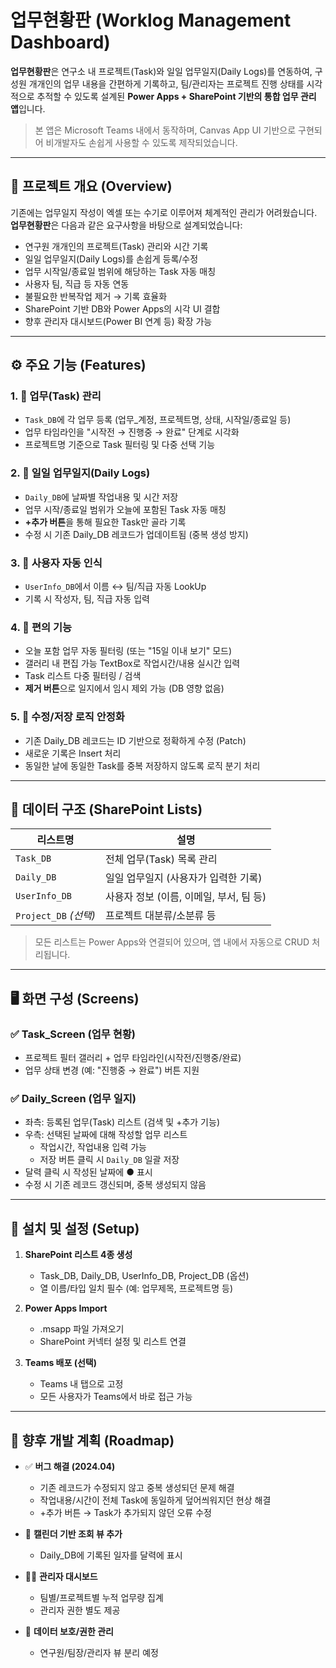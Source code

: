 # 업무현황판 (Worklog Management Dashboard)

**업무현황판**은 연구소 내 프로젝트(Task)와 일일 업무일지(Daily Logs)를 연동하여, 구성원 개개인의 업무 내용을 간편하게 기록하고, 팀/관리자는 프로젝트 진행 상태를 시각적으로 추적할 수 있도록 설계된 **Power Apps + SharePoint 기반의 통합 업무 관리 앱**입니다.

> 본 앱은 Microsoft Teams 내에서 동작하며, Canvas App UI 기반으로 구현되어 비개발자도 손쉽게 사용할 수 있도록 제작되었습니다.

---

## 📌 프로젝트 개요 (Overview)

기존에는 업무일지 작성이 엑셀 또는 수기로 이루어져 체계적인 관리가 어려웠습니다.  
**업무현황판**은 다음과 같은 요구사항을 바탕으로 설계되었습니다:

- 연구원 개개인의 프로젝트(Task) 관리와 시간 기록
- 일일 업무일지(Daily Logs)를 손쉽게 등록/수정
- 업무 시작일/종료일 범위에 해당하는 Task 자동 매칭
- 사용자 팀, 직급 등 자동 연동
- 불필요한 반복작업 제거 → 기록 효율화
- SharePoint 기반 DB와 Power Apps의 시각 UI 결합
- 향후 관리자 대시보드(Power BI 연계 등) 확장 가능

---

## ⚙️ 주요 기능 (Features)

### 1. 📂 업무(Task) 관리
- `Task_DB`에 각 업무 등록 (업무_계정, 프로젝트명, 상태, 시작일/종료일 등)
- 업무 타임라인을 "시작전 → 진행중 → 완료" 단계로 시각화
- 프로젝트명 기준으로 Task 필터링 및 다중 선택 기능

### 2. 📝 일일 업무일지(Daily Logs)
- `Daily_DB`에 날짜별 작업내용 및 시간 저장
- 업무 시작/종료일 범위가 오늘에 포함된 Task 자동 매칭
- **+추가 버튼**을 통해 필요한 Task만 골라 기록
- 수정 시 기존 Daily_DB 레코드가 업데이트됨 (중복 생성 방지)

### 3. 👥 사용자 자동 인식
- `UserInfo_DB`에서 이름 ↔ 팀/직급 자동 LookUp
- 기록 시 작성자, 팀, 직급 자동 입력

### 4. 🧠 편의 기능
- 오늘 포함 업무 자동 필터링 (또는 "15일 이내 보기" 모드)
- 갤러리 내 편집 가능 TextBox로 작업시간/내용 실시간 입력
- Task 리스트 다중 필터링 / 검색
- **제거 버튼**으로 일지에서 임시 제외 가능 (DB 영향 없음)

### 5. 🔁 수정/저장 로직 안정화
- 기존 Daily_DB 레코드는 ID 기반으로 정확하게 수정 (Patch)
- 새로운 기록은 Insert 처리
- 동일한 날에 동일한 Task를 중복 저장하지 않도록 로직 분기 처리

---

## 🧱 데이터 구조 (SharePoint Lists)

| 리스트명       | 설명                                       |
|----------------|--------------------------------------------|
| `Task_DB`      | 전체 업무(Task) 목록 관리                  |
| `Daily_DB`     | 일일 업무일지 (사용자가 입력한 기록)       |
| `UserInfo_DB`  | 사용자 정보 (이름, 이메일, 부서, 팀 등)    |
| `Project_DB` *(선택)* | 프로젝트 대분류/소분류 등               |

> 모든 리스트는 Power Apps와 연결되어 있으며, 앱 내에서 자동으로 CRUD 처리됩니다.

---

## 🖥️ 화면 구성 (Screens)

### ✅ Task_Screen (업무 현황)
- 프로젝트 필터 갤러리 + 업무 타임라인(시작전/진행중/완료)
- 업무 상태 변경 (예: "진행중 → 완료") 버튼 지원

### ✅ Daily_Screen (업무 일지)
- 좌측: 등록된 업무(Task) 리스트 (검색 및 +추가 기능)
- 우측: 선택된 날짜에 대해 작성할 업무 리스트
  - 작업시간, 작업내용 입력 가능
  - 저장 버튼 클릭 시 `Daily_DB` 일괄 저장
- 달력 클릭 시 작성된 날짜에 ● 표시
- 수정 시 기존 레코드 갱신되며, 중복 생성되지 않음

---

## 🔧 설치 및 설정 (Setup)

1. **SharePoint 리스트 4종 생성**
   - Task_DB, Daily_DB, UserInfo_DB, Project_DB (옵션)
   - 열 이름/타입 일치 필수 (예: 업무제목, 프로젝트명 등)

2. **Power Apps Import**
   - .msapp 파일 가져오기
   - SharePoint 커넥터 설정 및 리스트 연결

3. **Teams 배포 (선택)**
   - Teams 내 탭으로 고정
   - 모든 사용자가 Teams에서 바로 접근 가능

---

## 🚀 향후 개발 계획 (Roadmap)

- ✅ **버그 해결 (2024.04)**
  - 기존 레코드가 수정되지 않고 중복 생성되던 문제 해결
  - 작업내용/시간이 전체 Task에 동일하게 덮어씌워지던 현상 해결
  - +추가 버튼 → Task가 추가되지 않던 오류 수정

- 📆 **캘린더 기반 조회 뷰 추가**
  - Daily_DB에 기록된 일자를 달력에 표시

- 🧑‍💼 **관리자 대시보드**
  - 팀별/프로젝트별 누적 업무량 집계
  - 관리자 권한 별도 제공

- 🔐 **데이터 보호/권한 관리**
  - 연구원/팀장/관리자 뷰 분리 예정
